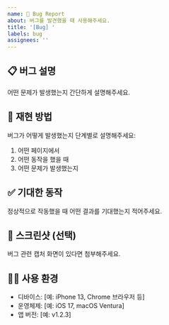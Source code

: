 ```yaml
---
name: 🐞 Bug Report
about: 버그를 발견했을 때 사용해주세요.
title: '[Bug] '
labels: bug
assignees: ''
---
```


## 📋 버그 설명

어떤 문제가 발생했는지 간단하게 설명해주세요.

## 🧪 재현 방법

버그가 어떻게 발생했는지 단계별로 설명해주세요:

1. 어떤 페이지에서
2. 어떤 동작을 했을 때
3. 어떤 문제가 발생했는지

## ✅ 기대한 동작

정상적으로 작동했을 때 어떤 결과를 기대했는지 적어주세요.

## 📸 스크린샷 (선택)

버그 관련 캡처 화면이 있다면 첨부해주세요.

## 🧑‍💻 사용 환경

- 디바이스: [예: iPhone 13, Chrome 브라우저 등]
- 운영체제: [예: iOS 17, macOS Ventura]
- 앱 버전: [예: v1.2.3]
